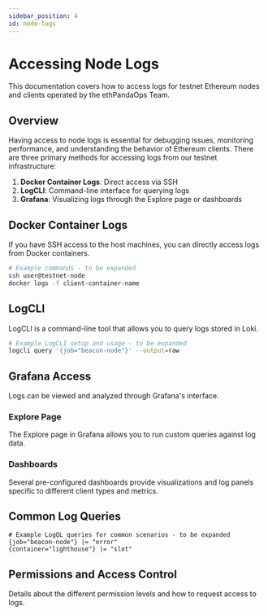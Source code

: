 ```yaml
---
sidebar_position: 4
id: node-logs
---
```


# Accessing Node Logs

This documentation covers how to access logs for testnet Ethereum nodes and clients operated by the ethPandaOps Team.

## Overview

Having access to node logs is essential for debugging issues, monitoring performance, and understanding the behavior of Ethereum clients. There are three primary methods for accessing logs from our testnet infrastructure:

1. **Docker Container Logs**: Direct access via SSH
2. **LogCLI**: Command-line interface for querying logs
3. **Grafana**: Visualizing logs through the Explore page or dashboards

## Docker Container Logs

If you have SSH access to the host machines, you can directly access logs from Docker containers.

```bash
# Example commands - to be expanded
ssh user@testnet-node
docker logs -f client-container-name
```

## LogCLI

LogCLI is a command-line tool that allows you to query logs stored in Loki.

```bash
# Example LogCLI setup and usage - to be expanded
logcli query '{job="beacon-node"}' --output=raw
```

## Grafana Access

Logs can be viewed and analyzed through Grafana's interface.

### Explore Page

The Explore page in Grafana allows you to run custom queries against log data.

### Dashboards

Several pre-configured dashboards provide visualizations and log panels specific to different client types and metrics.

## Common Log Queries

```logql
# Example LogQL queries for common scenarios - to be expanded
{job="beacon-node"} |= "error"
{container="lighthouse"} |= "slot"
```

## Permissions and Access Control

Details about the different permission levels and how to request access to logs. 